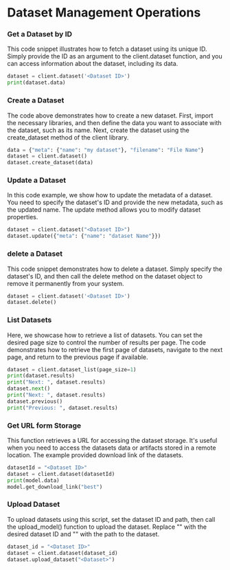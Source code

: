 # Dataset Management Operations

### Get a Dataset by ID
This code snippet illustrates how to fetch a dataset using its unique ID. Simply provide the ID as an argument to the client.dataset function, and you can access information about the dataset, including its data.

```python
dataset = client.dataset('<Dataset ID>')
print(dataset.data)
```

### Create a Dataset
The code above demonstrates how to create a new dataset. First, import the necessary libraries, and then define the data you want to associate with the dataset, such as its name. Next, create the dataset using the create_dataset method of the client library.
```python
data = {"meta": {"name": "my dataset"}, "filename": "File Name"}
dataset = client.dataset()
dataset.create_dataset(data)
```

### Update a Dataset
In this code example, we show how to update the metadata of a dataset. You need to specify the dataset's ID and provide the new metadata, such as the updated name. The update method allows you to modify dataset properties.
```python
dataset = client.dataset("<Dataset ID>")
dataset.update({"meta": {"name": "dataset Name"}})
```

### delete a Dataset
This code snippet demonstrates how to delete a dataset. Simply specify the dataset's ID, and then call the delete method on the dataset object to remove it permanently from your system.
```python
dataset = client.dataset('<Dataset ID>')
dataset.delete()
```

### List Datasets
Here, we showcase how to retrieve a list of datasets. You can set the desired page size to control the number of results per page. The code demonstrates how to retrieve the first page of datasets, navigate to the next page, and return to the previous page if available.

```python
dataset = client.dataset_list(page_size=1)
print(dataset.results)
print("Next: ", dataset.results)
dataset.next()
print("Next: ", dataset.results)
dataset.previous()
print("Previous: ", dataset.results)
```

### Get URL form Storage
This function retrieves a URL for accessing the dataset storage. It's useful when you need to access the datasets data or artifacts stored in a remote location. The example provided download link of the datasets.
```python
datasetId = "<Dataset ID>"
dataset = client.dataset(datasetId)
print(model.data)
model.get_download_link("best")
```

### Upload Dataset
To upload datasets using this script, set the dataset ID and path, then call the upload_model() function to upload the dataset. Replace "<Dataset ID>" with the desired dataset ID and "<Dataset>" with the path to the dataset.

```python
dataset_id = "<Dataset ID>"
dataset = client.dataset(dataset_id)
dataset.upload_dataset("<Dataset>")
```
